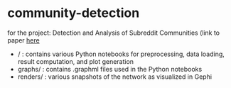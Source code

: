 # community-detection
for the project: Detection and Analysis of Subreddit Communities (link to paper [here](https://samgriesemer.com/static/research/files/subreddit.pdf)

* / : contains various Python notebooks for preprocessing, data loading, result computation, and plot generation
* graphs/ : contains .graphml files used in the Python notebooks
* renders/ : various snapshots of the network as visualized in Gephi

